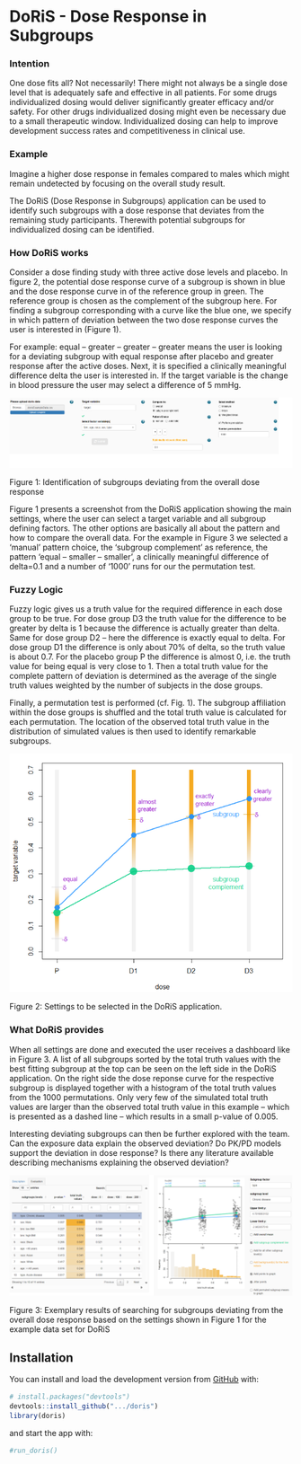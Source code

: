 # DoRiS - Dose Response in Subgroups

### Intention
One dose fits all? Not necessarily! There might not always be a single dose 
level that is adequately safe and effective in all patients. For some drugs 
individualized dosing would deliver significantly greater efficacy and/or safety.
For other drugs individualized dosing might even be necessary due to a small
therapeutic window. Individualized dosing can help to improve development 
success rates and competitiveness in clinical use.

### Example 
Imagine a higher dose response in females compared to males which might remain
undetected by focusing on the overall study result.

The DoRiS (Dose Response in Subgroups) application can be used to identify such
subgroups with a dose response that deviates from the remaining study participants. 
Therewith potential subgroups for individualized dosing can be identified.

### How DoRiS works
Consider a dose finding study with three active dose levels and placebo.
In figure 2, the potential dose response curve of a subgroup is 
shown in blue and the dose response curve in of the reference group in green.
The reference group is chosen as the complement of the subgroup here.
For finding a subgroup corresponding with a curve like the blue one, we specify in which pattern of deviation between the two dose response 
curves the user is interested in (Figure 1).

For example: equal – greater – greater – greater means the user is looking for a 
deviating subgroup with equal response after placebo and greater response 
after the active doses. Next, it is specified a clinically meaningful difference 
delta the user is interested in. If the target variable is the change in blood
pressure the user may select a difference of 5 mmHg. 

<img src='inst/app/www/Figure1.png'>

Figure 1: Identification of subgroups deviating from the overall dose response 


Figure 1 presents a screenshot from the DoRiS application 
showing the main settings, where the user can select a target variable 
and all subgroup defining factors. The other options are basically 
all about the pattern and how to compare the overall data. 
For the example in Figure 3 we selected a ‘manual’ pattern choice, the 
‘subgroup complement’ as reference, the pattern ‘equal – smaller – smaller’,
a clinically meaningful difference of delta=0.1 and a number of ‘1000’ runs for our the permutation test. 


### Fuzzy Logic
Fuzzy logic gives us a truth value for the required difference in each dose 
group to be true. For dose group D3 the truth value for the difference to be 
greater by delta is 1 because the difference is actually greater than delta. 
Same for dose group D2 – here the difference is exactly equal to delta. 
For dose group D1 the difference is only about 70% of delta, so the truth value
is about 0.7. For the placebo group P the difference is almost 0, i.e. the
truth value for being equal is very close to 1. Then a total truth value
for the complete pattern of deviation is determined as the average of the
single truth values weighted by the number of subjects in the dose groups. 

Finally, a permutation test is performed (cf. Fig. 1). 
The subgroup affiliation within the dose groups is shuffled and the total
truth value is calculated for each permutation. The location of the
observed total truth value in the distribution of simulated values is 
then used to identify remarkable subgroups.

<img src='inst/app/www/Example_diagram_new.png'>

Figure 2: Settings to be selected in the DoRiS application.


### What DoRiS provides

When all settings are done and executed the user receives a dashboard 
like in Figure 3. A list of all subgroups sorted by the total truth 
values with the best fitting subgroup at the top can be seen on the 
left side in the DoRiS application. On the right side the dose 
reponse curve for the respective subgroup is displayed together with 
a histogram of the total truth values from the 1000 permutations. 
Only very few of the simulated total truth values are larger than the observed 
total truth value in this example – which is presented as a dashed line – which
results in a small p-value of 0.005.

Interesting deviating subgroups can then be further explored 
with the team. Can the exposure data explain the observed deviation? 
Do PK/PD models support the deviation in dose response? Is there any 
literature available describing mechanisms explaining the observed deviation? 

<img src='inst/app/www/Figure3.png'>

Figure 3: Exemplary results of searching for subgroups deviating from the overall dose response based on the settings shown in Figure 1 for the example data set for DoRiS 


## Installation

You can install and load the development version from
[GitHub](https://github.com/) with:

``` r
# install.packages("devtools")
devtools::install_github(".../doris")
library(doris)
```

and start the app with:

``` r
#run_doris()
```
